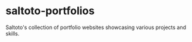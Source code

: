 # saltoto-portfolios
Saltoto's collection of portfolio websites showcasing various projects and skills.
